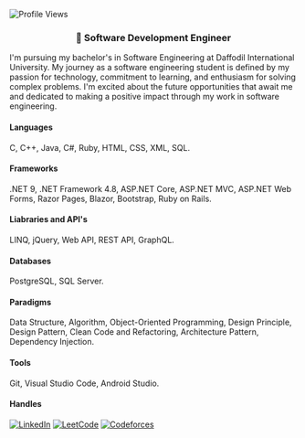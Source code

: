![Profile Views](https://komarev.com/ghpvc/?username=atikurajib&color=blue)
<h3 align = "center">💫 Software Development Engineer</h3>

I'm pursuing my bachelor's in Software Engineering at Daffodil International University. My journey as a software engineering student is defined by my passion for technology, commitment to learning, and enthusiasm for solving complex problems. I'm excited about the future opportunities that await me and dedicated to making a positive impact through my work in software engineering.

#### Languages
C, C++, Java, C#, Ruby, HTML, CSS, XML, SQL.
#### Frameworks
.NET 9, .NET Framework 4.8, ASP.NET Core, ASP.NET MVC, ASP.NET Web Forms, Razor Pages, Blazor, Bootstrap, Ruby on Rails. 
#### Liabraries and API's
LINQ, jQuery, Web API, REST API, GraphQL.
#### Databases   
PostgreSQL, SQL Server.
#### Paradigms
Data Structure, Algorithm, Object-Oriented Programming, Design Principle, Design Pattern, Clean Code and Refactoring, Architecture Pattern, Dependency Injection.
#### Tools
Git, Visual Studio Code, Android Studio.
#### Handles
[![LinkedIn](https://img.shields.io/badge/LinkedIn-Connect-blue?style=flat&logo=linkedin)](https://www.linkedin.com/in/atikurajib)  [![LeetCode](https://img.shields.io/badge/LeetCode-Profile-blue?style=flat&logo=leetcode)](https://leetcode.com/atikurajib) [![Codeforces](https://img.shields.io/badge/Codeforces-Profile-blue?style=flat&logo=codeforces)](https://codeforces.com/profile/atikurajib)
